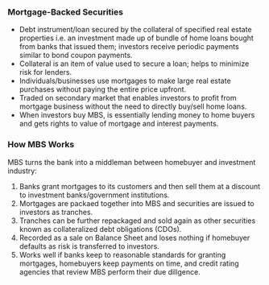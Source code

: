 ### Mortgage-Backed Securities

- Debt instrument/loan secured by the collateral of specified real estate properties i.e. an investment made up of bundle of home loans bought from banks that issued them; investors receive periodic payments similar to bond coupon payments.
- Collateral is an item of value used to secure a loan; helps to minimize risk for lenders.
- Individuals/businesses use mortgages to make large real estate purchases without paying the entire price upfront.
- Traded on secondary market that enables investors to profit from mortgage business without the need to directly buy/sell home loans.
- When investors buy MBS, is essentially lending money to home buyers and gets rights to value of mortgage and interest payments.

### How MBS Works

MBS turns the bank into a middleman between homebuyer and investment industry:

1. Banks grant mortgages to its customers and then sell them at a discount to investment banks/government institutions.
2. Mortgages are packaed together into MBS and securities are issued to investors as tranches.
3. Tranches can be further repackaged and sold again as other securities known as collateralized debt obligations (CDOs).
4. Recorded as a sale on Balance Sheet and loses nothing if homebuyer defaults as risk is transferred to investors.
5. Works well if banks keep to reasonable standards for granting mortgages, homebuyers keep payments on time, and credit rating agencies that review MBS perform their due dillgence.
